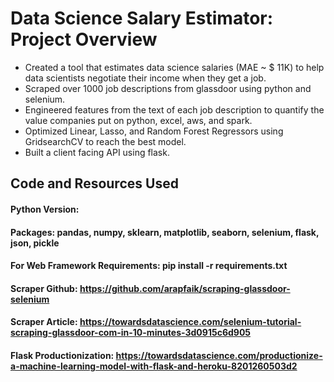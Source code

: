 # Data Science Salary Estimator: Project Overview

* Created a tool that estimates data science salaries (MAE ~ $ 11K) to help data scientists negotiate their income when they get a job.
* Scraped over 1000 job descriptions from glassdoor using python and selenium.
* Engineered features from the text of each job description to quantify the value companies put on python, excel, aws, and spark.
* Optimized Linear, Lasso, and Random Forest Regressors using GridsearchCV to reach the best model.
* Built a client facing API using flask.

## Code and Resources Used

#### Python Version:
#### Packages: pandas, numpy, sklearn, matplotlib, seaborn, selenium, flask, json, pickle
#### For Web Framework Requirements: pip install -r requirements.txt
#### Scraper Github: https://github.com/arapfaik/scraping-glassdoor-selenium
#### Scraper Article: https://towardsdatascience.com/selenium-tutorial-scraping-glassdoor-com-in-10-minutes-3d0915c6d905
#### Flask Productionization: https://towardsdatascience.com/productionize-a-machine-learning-model-with-flask-and-heroku-8201260503d2
